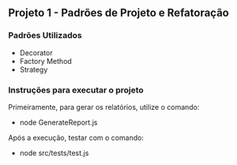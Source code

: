 <h2>Projeto 1 - Padrões de Projeto e Refatoração</h2>
<h3>Padrões Utilizados</h3>
<ul>
  <li>Decorator</li>
  <li>Factory Method</li>
  <li>Strategy</li>
</ul>

<h3>Instruções para executar o projeto</h3>
<p>Primeiramente, para gerar os relatórios, utilize o comando:</p>
<ul><li>node GenerateReport.js</li></ul>

<p>Após a execução, testar com o comando:</p>
<ul><li> node src/tests/test.js</li></ul>
